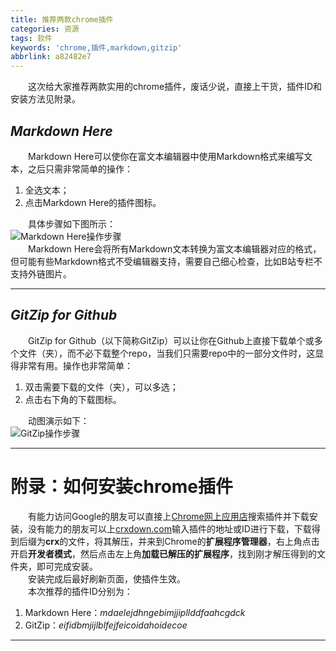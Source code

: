 ```yaml
---
title: 推荐两款chrome插件
categories: 资源
tags: 软件
keywords: 'chrome,插件,markdown,gitzip'
abbrlink: a82482e7
---
```


&emsp;&emsp;这次给大家推荐两款实用的chrome插件，废话少说，直接上干货，插件ID和安装方法见附录。

<!-- more -->

## *Markdown Here*

&emsp;&emsp;Markdown Here可以使你在富文本编辑器中使用Markdown格式来编写文本，之后只需非常简单的操作：

1. 全选文本；
2. 点击Markdown Here的插件图标。  

&emsp;&emsp;具体步骤如下图所示：  
![Markdown Here操作步骤][1]  
&emsp;&emsp;Markdown Here会将所有Markdown文本转换为富文本编辑器对应的格式，但可能有些Markdown格式不受编辑器支持，需要自己细心检查，比如B站专栏不支持外链图片。

---

## *GitZip for Github*

&emsp;&emsp;GitZip for Github（以下简称GitZip）可以让你在Github上直接下载单个或多个文件（夹），而不必下载整个repo，当我们只需要repo中的一部分文件时，这显得非常有用。操作也非常简单：  

1. 双击需要下载的文件（夹），可以多选；
2. 点击右下角的下载图标。 

&emsp;&emsp;动图演示如下：  
![GitZip操作步骤][2]  

---

# 附录：如何安装chrome插件

&emsp;&emsp;有能力访问Google的朋友可以直接上[Chrome网上应用店][3]搜索插件并下载安装，没有能力的朋友可以上[crxdown.com][4]输入插件的地址或ID进行下载，下载得到后缀为**crx**的文件，将其解压，并来到Chrome的**扩展程序管理器**，右上角点击开启**开发者模式**，然后点击左上角**加载已解压的扩展程序**，找到刚才解压得到的文件夹，即可完成安装。  
&emsp;&emsp;安装完成后最好刷新页面，使插件生效。  
&emsp;&emsp;本次推荐的插件ID分别为：  

1. Markdown Here：*mdaelejdhngebimjjipllddfaahcgdck*
2. GitZip：*eifidbmjijlblfejfeicoidahoidecoe*

---

[1]: https://cdn.jsdelivr.net/gh/zhizunjiege/cdn/img/post/chrome-extensions/markdown-here.gif
[2]: https://cdn.jsdelivr.net/gh/zhizunjiege/cdn/img/post/chrome-extensions/gitzip.gif
[3]: https://chrome.google.com/webstore/category/extensions?hl=zh-CN "Chrome网上应用店"
[4]: https://crxdown.com/ "chrome插件下载代理"